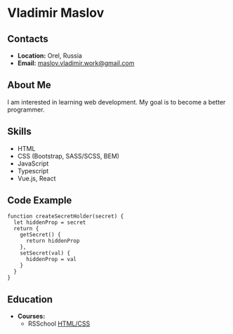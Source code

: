 # Vladimir Maslov

## Contacts

- **Location:** Orel, Russia
- **Email:** maslov.vladimir.work@gmail.com

## About Me

I am interested in learning web development. My goal is to become a better programmer.

## Skills

- HTML
- CSS (Bootstrap, SASS/SCSS, BEM)
- JavaScript
- Typescript
- Vue.js, React

## Code Example

```
function createSecretHolder(secret) {
  let hiddenProp = secret
  return {
    getSecret() {
      return hiddenProp
    },
    setSecret(val) {
      hiddenProp = val
    }
  }
}
```

## Education

- **Courses:**
  - RSSchool [HTML/CSS](https://rs.school/)